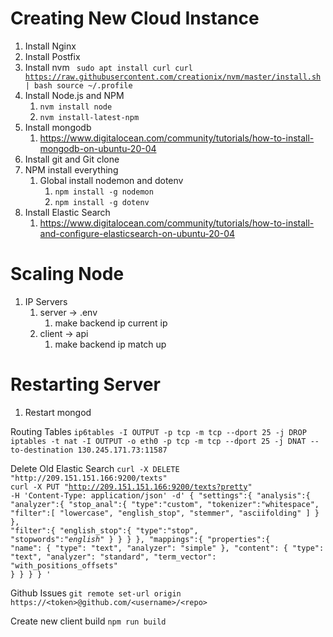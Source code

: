 # Creating New Cloud Instance
1. Install Nginx
2. Install Postfix
3. Install nvm 
   <code>
      sudo apt install curl 
      curl https://raw.githubusercontent.com/creationix/nvm/master/install.sh | bash 
      source ~/.profile 
   </code>
4. Install Node.js and NPM
   1. `nvm install node`
   2. `nvm install-latest-npm`
5. Install mongodb
   1. https://www.digitalocean.com/community/tutorials/how-to-install-mongodb-on-ubuntu-20-04
6. Install git and Git clone 
7. NPM install everything
   1. Global install nodemon and dotenv
      1. `npm install -g nodemon`
      2. `npm install -g dotenv`
8. Install Elastic Search
   1. https://www.digitalocean.com/community/tutorials/how-to-install-and-configure-elasticsearch-on-ubuntu-20-04

# Scaling Node
1. IP Servers
   1. server -> .env
      1. make backend ip current ip
   2. client -> api
      1. make backend ip match up
# Restarting Server
1. Restart mongod

Routing Tables
`ip6tables -I OUTPUT -p tcp -m tcp --dport 25 -j DROP`
`iptables -t nat -I OUTPUT -o eth0 -p tcp -m tcp --dport 25 -j DNAT --to-destination 130.245.171.73:11587`

Delete Old Elastic Search
`curl -X DELETE "http://209.151.151.166:9200/texts"`
<code>
curl -X PUT "http://209.151.151.166:9200/texts?pretty" -H 'Content-Type: application/json' -d'
{
   "settings":{
      "analysis":{
         "analyzer":{
            "stop_anal":{
               "type":"custom",
               "tokenizer":"whitespace",
               "filter":[
                  "lowercase",
                  "english_stop",
                  "stemmer",
                  "asciifolding"
               ]
            }
         },
         "filter":{
            "english_stop":{
               "type":"stop",
               "stopwords":"_english_"
            }
         }
      }
   },
   "mappings":{
     "properties":{
       "name": {
         "type": "text",
         "analyzer": "simple"
       },
       "content": {
         "type": "text",
         "analyzer": "standard",
         "term_vector": "with_positions_offsets"
       }
     }
   }
 }
'
</code>

Github Issues
`git remote set-url origin https://<token>@github.com/<username>/<repo>`

Create new client build
`npm run build`